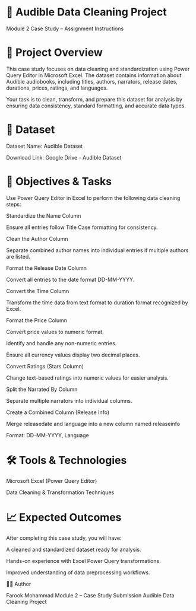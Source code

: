 # 📘 Audible Data Cleaning Project

Module 2 Case Study – Assignment Instructions

# 🧩 Project Overview

This case study focuses on data cleaning and standardization using Power Query Editor in Microsoft Excel.
The dataset contains information about Audible audiobooks, including titles, authors, narrators, release dates, durations, prices, ratings, and languages.

Your task is to clean, transform, and prepare this dataset for analysis by ensuring data consistency, standard formatting, and accurate data types.

# 📂 Dataset

Dataset Name: Audible Dataset

Download Link: Google Drive - Audible Dataset

# 🧮 Objectives & Tasks

Use Power Query Editor in Excel to perform the following data cleaning steps:

Standardize the Name Column

Ensure all entries follow Title Case formatting for consistency.

Clean the Author Column

Separate combined author names into individual entries if multiple authors are listed.

Format the Release Date Column

Convert all entries to the date format DD-MM-YYYY.

Convert the Time Column

Transform the time data from text format to duration format recognized by Excel.

Format the Price Column

Convert price values to numeric format.

Identify and handle any non-numeric entries.

Ensure all currency values display two decimal places.

Convert Ratings (Stars Column)

Change text-based ratings into numeric values for easier analysis.

Split the Narrated By Column

Separate multiple narrators into individual columns.

Create a Combined Column (Release Info)

Merge releasedate and language into a new column named releaseinfo

Format: DD-MM-YYYY, Language

# 🛠️ Tools & Technologies

Microsoft Excel (Power Query Editor)

Data Cleaning & Transformation Techniques

# 📈 Expected Outcomes

After completing this case study, you will have:

A cleaned and standardized dataset ready for analysis.

Hands-on experience with Excel Power Query transformations.

Improved understanding of data preprocessing workflows.

🧑‍💻 Author

Farook Mohammad
Module 2 – Case Study Submission
Audible Data Cleaning Project
